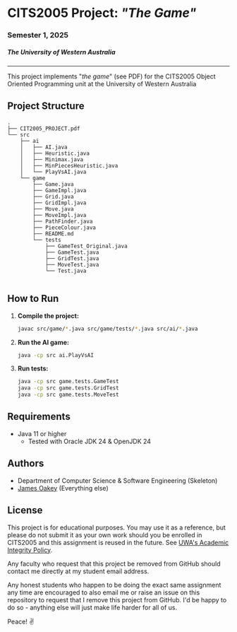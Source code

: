 # CITS2005 Project: *"The Game"*
### Semester 1, 2025
##### The University of Western Australia
----

This project implements "*the game*" (see PDF) for the CITS2005 Object Oriented Programming unit at the University of Western Australia 

## Project Structure

```
.
├── CIT2005_PROJECT.pdf
└── src
    ├── ai
    │   ├── AI.java
    │   ├── Heuristic.java
    │   ├── Minimax.java
    │   ├── MinPiecesHeuristic.java
    │   └── PlayVsAI.java
    └── game
        ├── Game.java
        ├── GameImpl.java
        ├── Grid.java
        ├── GridImpl.java
        ├── Move.java
        ├── MoveImpl.java
        ├── PathFinder.java
        ├── PieceColour.java
        ├── README.md
        └── tests
            ├── GameTest_Original.java
            ├── GameTest.java
            ├── GridTest.java
            ├── MoveTest.java
            └── Test.java


```

## How to Run

1. **Compile the project:**
   ```sh
   javac src/game/*.java src/game/tests/*.java src/ai/*.java
   ```

2. **Run the AI game:**
   ```sh
   java -cp src ai.PlayVsAI
   ```

3. **Run tests:**
   ```sh
   java -cp src game.tests.GameTest
   java -cp src game.tests.GridTest
   java -cp src game.tests.MoveTest
   ```

## Requirements

- Java 11 or higher
  - Tested with Oracle JDK 24 & OpenJDK 24

## Authors

- Department of Computer Science & Software Engineering (Skeleton)
- [James Oakey](https://github.com/joakee) (Everything else)

## License

This project is for educational purposes. You may use it as a reference, but please do not submit it as your own work should you be enrolled in CITS2005 and this assignment is reused in the future. See [UWA's Academic Integrity Policy](https://www.uwa.edu.au/policy/-/media/project/uwa/uwa/policy-library/policy/student-administration/academic-integrity/academic-integrity-policy.doc). 

Any faculty who request that this project be removed from GitHub should contact me directly at my student email address.

Any honest students who happen to be doing the exact same assignment any time are encouraged to also email me or raise an issue on this repository to request that I remove this project from GitHub. I'd be happy to do so - anything else will just make life harder for all of us.

Peace! ✌️
